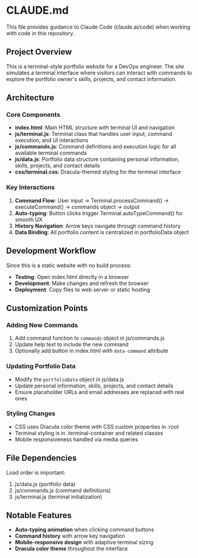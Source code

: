 # CLAUDE.md

This file provides guidance to Claude Code (claude.ai/code) when working with code in this repository.

## Project Overview

This is a terminal-style portfolio website for a DevOps engineer. The site simulates a terminal interface where visitors can interact with commands to explore the portfolio owner's skills, projects, and contact information.

## Architecture

### Core Components

- **index.html**: Main HTML structure with terminal UI and navigation
- **js/terminal.js**: Terminal class that handles user input, command execution, and UI interactions
- **js/commands.js**: Command definitions and execution logic for all available terminal commands
- **js/data.js**: Portfolio data structure containing personal information, skills, projects, and contact details
- **css/terminal.css**: Dracula-themed styling for the terminal interface

### Key Interactions

1. **Command Flow**: User input → Terminal.processCommand() → executeCommand() → commands object → output
2. **Auto-typing**: Button clicks trigger Terminal.autoTypeCommand() for smooth UX
3. **History Navigation**: Arrow keys navigate through command history
4. **Data Binding**: All portfolio content is centralized in portfolioData object

## Development Workflow

Since this is a static website with no build process:

- **Testing**: Open index.html directly in a browser
- **Development**: Make changes and refresh the browser
- **Deployment**: Copy files to web server or static hosting

## Customization Points

### Adding New Commands
1. Add command function to `commands` object in js/commands.js
2. Update help text to include the new command
3. Optionally add button in index.html with `data-command` attribute

### Updating Portfolio Data
- Modify the `portfolioData` object in js/data.js
- Update personal information, skills, projects, and contact details
- Ensure placeholder URLs and email addresses are replaced with real ones

### Styling Changes
- CSS uses Dracula color theme with CSS custom properties in :root
- Terminal styling is in .terminal-container and related classes
- Mobile responsiveness handled via media queries

## File Dependencies

Load order is important:
1. js/data.js (portfolio data)
2. js/commands.js (command definitions) 
3. js/terminal.js (terminal initialization)

## Notable Features

- **Auto-typing animation** when clicking command buttons
- **Command history** with arrow key navigation
- **Mobile-responsive design** with adaptive terminal sizing
- **Dracula color theme** throughout the interface